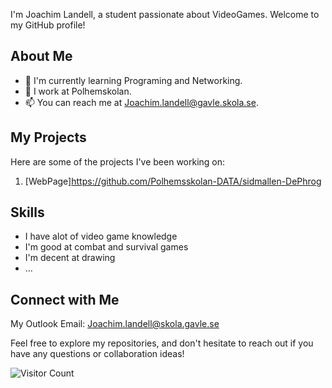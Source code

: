 I'm Joachim Landell, a student passionate about VideoGames. Welcome to my GitHub profile!

## About Me

- 🌱 I'm currently learning Programing and Networking.
- 💼 I work at Polhemskolan.
- 📫 You can reach me at Joachim.landell@gavle.skola.se.

## My Projects

Here are some of the projects I've been working on:

1. [WebPage]https://github.com/Polhemsskolan-DATA/sidmallen-DePhrog


## Skills

- I have alot of video game knowledge
- I'm good at combat and survival games
- I'm decent at drawing
- ...

## Connect with Me
My Outlook Email: Joachim.landell@skola.gavle.se

Feel free to explore my repositories, and don't hesitate to reach out if you have any questions or collaboration ideas!

![Visitor Count](https://visitor-badge.laobi.icu/badge?page_id=your-username.your-username)
